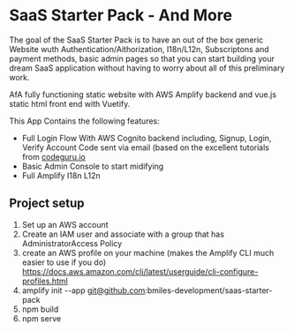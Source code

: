# SaaS Starter Pack - And More
The goal of the SaaS Starter Pack is to have an out of the box generic Website wuth Authentication/Aithorization, I18n/L12n, Subscriptons and payment methods, basic admin pages so that you can start building your dream SaaS application without having to worry about all of this preliminary work.

AfA fully functioning static website with AWS Amplify backend and vue.js static html front end with Vuetify.

This App Contains the following features:
* Full Login Flow With AWS Cognito backend including, Signup, Login, Verify Account Code sent via email (based on the excellent tutorials from [codeguru.io](https://www.youtube.com/watch?v=HgpVgFdBS2E&list=PLAl8os33KyOVD4asd0Sf7BcuE41fu7i6c)
* Basic Admin Console to start midifying
* Full Amplify I18n L12n

## Project setup

1. Set up an AWS account
2. Create an IAM user and associate with a group that has AdministratorAccess Policy
3. create an AWS profile on your machine (makes the Amplify CLI much easier to use if you do) https://docs.aws.amazon.com/cli/latest/userguide/cli-configure-profiles.html
4. amplify init --app git@github.com:bmiles-development/saas-starter-pack
5. npm build
6. npm serve

